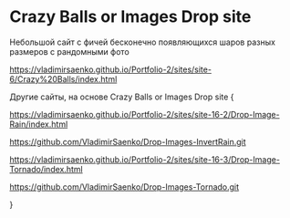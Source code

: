 # Crazy Balls or Images Drop site
 
Небольшой сайт с фичей бесконечно появляющихся шаров разных размеров с рандомными фото

https://vladimirsaenko.github.io/Portfolio-2/sites/site-6/Crazy%20Balls/index.html

Другие сайты, на основе Crazy Balls or Images Drop site {

   https://vladimirsaenko.github.io/Portfolio-2/sites/site-16-2/Drop-Image-Rain/index.html
   
   https://github.com/VladimirSaenko/Drop-Images-InvertRain.git
   
   https://vladimirsaenko.github.io/Portfolio-2/sites/site-16-3/Drop-Image-Tornado/index.html
   
   https://github.com/VladimirSaenko/Drop-Images-Tornado.git
   
}
